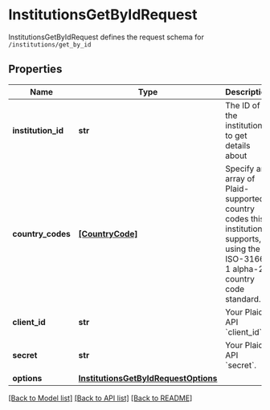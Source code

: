 # InstitutionsGetByIdRequest

InstitutionsGetByIdRequest defines the request schema for `/institutions/get_by_id`
## Properties
Name | Type | Description | Notes
------------ | ------------- | ------------- | -------------
**institution_id** | **str** | The ID of the institution to get details about | 
**country_codes** | [**[CountryCode]**](CountryCode.md) | Specify an array of Plaid-supported country codes this institution supports, using the ISO-3166-1 alpha-2 country code standard.  | 
**client_id** | **str** | Your Plaid API &#x60;client_id&#x60;. | [optional] 
**secret** | **str** | Your Plaid API &#x60;secret&#x60;. | [optional] 
**options** | [**InstitutionsGetByIdRequestOptions**](InstitutionsGetByIdRequestOptions.md) |  | [optional] 

[[Back to Model list]](../README.md#documentation-for-models) [[Back to API list]](../README.md#documentation-for-api-endpoints) [[Back to README]](../README.md)


